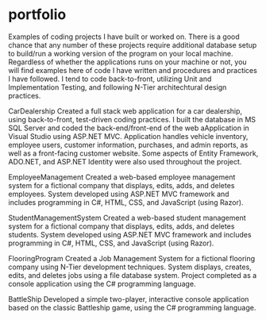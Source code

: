# portfolio
Examples of coding projects I have built or worked on.  There is a good chance that any number of these projects require additional database setup to build/run a working version of the program on your local machine.  Regardless of whether the applications runs on your machine or not, you will find examples here of code I have written and procedures and practices I have followed.  I tend to code back-to-front, utilizing Unit and Implementation Testing, and following N-Tier architechtural design practices.

CarDealership
Created a full stack web application for a car dealership, using back-to-front, test-driven coding practices.  I built the database in MS SQL Server and coded the back-end/front-end of the web aApplication in Visual Studio using ASP.NET MVC.  Application handles vehicle inventory, employee users, customer information, purchases, and admin reports, as well as a front-facing customer website.  Some aspects of Entity Framework, ADO.NET, and ASP.NET Identity were also used throughout the project.

EmployeeManagement
Created a web-based employee management system for a fictional company that displays, edits, adds, and deletes employees.  System developed using ASP.NET MVC framework and includes programming in C#, HTML, CSS, and JavaScript (using Razor).

StudentManagementSystem
Created a web-based student management system for a fictional company that displays, edits, adds, and deletes students.  System developed using ASP.NET MVC framework and includes programming in C#, HTML, CSS, and JavaScript (using Razor).

FlooringProgram
Created a Job Management System for a fictional flooring company using N-Tier development techniques. System displays, creates, edits, and deletes jobs using a file database system. Project completed as a console application using the C# programming language.


BattleShip
Developed a simple two-player, interactive console application based on the classic Battleship game, using the C# programming language.
